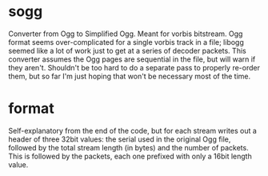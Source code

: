 # sogg
Converter from Ogg to Simplified Ogg. Meant for vorbis bitstream. 
Ogg format seems over-complicated for a single vorbis track in a file; libogg seemed like a lot of work just 
to get at a series of decoder packets. This converter assumes the Ogg pages are sequential in the file, but will
warn if they aren't. Shouldn't be too hard to do a separate pass to properly re-order them, but so far I'm just 
hoping that won't be necessary most of the time.

# format
Self-explanatory from the end of the code, but for each stream writes out a header of three 32bit values: the serial used in the original Ogg file,
followed by the total stream length (in bytes) and the number of packets. This is followed by the packets, each one
prefixed with only a 16bit length value.


